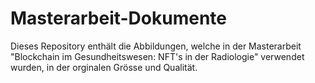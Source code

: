 # Masterarbeit-Dokumente
Dieses Repository enthält die Abbildungen, welche in der Masterarbeit "Blockchain im Gesundheitswesen: NFT's in der Radiologie" verwendet wurden, in der orginalen Grösse und Qualität.
